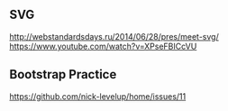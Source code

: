 ## SVG
http://webstandardsdays.ru/2014/06/28/pres/meet-svg/
https://www.youtube.com/watch?v=XPseFBICcVU

## Bootstrap Practice
https://github.com/nick-levelup/home/issues/11
